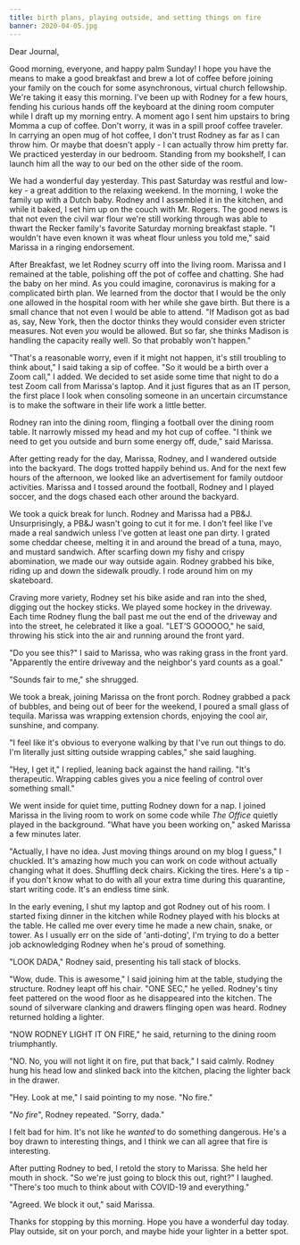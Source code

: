 ```yaml
---
title: birth plans, playing outside, and setting things on fire
banner: 2020-04-05.jpg
---
```


Dear Journal,

Good morning, everyone, and happy palm Sunday!  I hope you have the
means to make a good breakfast and brew a lot of coffee before joining
your family on the couch for some asynchronous, virtual church
fellowship.  We're taking it easy this morning.  I've been up with
Rodney for a few hours, fending his curious hands off the keyboard at
the dining room computer while I draft up my morning entry.  A moment
ago I sent him upstairs to bring Momma a cup of coffee.  Don't worry,
it was in a spill proof coffee traveler.  In carrying an open mug of
hot coffee, I don't trust Rodney as far as I can throw him.  Or maybe
that doesn't apply - I can actually throw him pretty far.  We
practiced yesterday in our bedroom.  Standing from my bookshelf, I can
launch him all the way to our bed on the other side of the room.

We had a wonderful day yesterday.  This past Saturday was restful and
low-key - a great addition to the relaxing weekend.  In the morning, I
woke the family up with a Dutch baby.  Rodney and I assembled it in
the kitchen, and while it baked, I set him up on the couch with
Mr. Rogers.  The good news is that not even the civil war flour we're
still working through was able to thwart the Recker family's favorite
Saturday morning breakfast staple.  "I wouldn't have even known it was
wheat flour unless you told me," said Marissa in a ringing
endorsement.

After Breakfast, we let Rodney scurry off into the living room.
Marissa and I remained at the table, polishing off the pot of coffee
and chatting.  She had the baby on her mind.  As you could imagine,
coronavirus is making for a complicated birth plan.  We learned from
the doctor that I would be the only one allowed in the hospital room
with her while she gave birth.  But there is a small chance that not
even I would be able to attend.  "If Madison got as bad as, say, New
York, then the doctor thinks they would consider even stricter
measures.  Not even _you_ would be allowed.  But so far, she thinks
Madison is handling the capacity really well.  So that probably won't
happen."

"That's a reasonable worry, even if it might not happen, it's still
troubling to think about," I said taking a sip of coffee.  "So it
would be a birth over a Zoom call," I added.  We decided to set aside
some time that night to do a test Zoom call from Marissa's laptop.
And it just figures that as an IT person, the first place I look when
consoling someone in an uncertain circumstance is to make the software
in their life work a little better.

Rodney ran into the dining room, flinging a football over the dining
room table.  It narrowly missed my head and my hot cup of coffee.  "I
think we need to get you outside and burn some energy off, dude," said
Marissa.

After getting ready for the day, Marissa, Rodney, and I wandered
outside into the backyard.  The dogs trotted happily behind us.  And
for the next few hours of the afternoon, we looked like an
advertisement for family outdoor activities.  Marissa and I tossed
around the football, Rodney and I played soccer, and the dogs chased
each other around the backyard.

We took a quick break for lunch.  Rodney and Marissa had a PB&J.
Unsurprisingly, a PB&J wasn't going to cut it for me.  I don't feel
like I've made a real sandwich unless I've gotten at least one pan
dirty.  I grated some cheddar cheese, melting it in and around the
bread of a tuna, mayo, and mustard sandwich.  After scarfing down my
fishy and crispy abomination, we made our way outside again.  Rodney
grabbed his bike, riding up and down the sidewalk proudly.  I rode
around him on my skateboard.

Craving more variety, Rodney set his bike aside and ran into the shed,
digging out the hockey sticks.  We played some hockey in the driveway.
Each time Rodney flung the ball past me out the end of the driveway
and into the street, he celebrated it like a goal.  "LET'S GOOOOO," he
said, throwing his stick into the air and running around the front
yard.

"Do you see this?" I said to Marissa, who was raking grass in the
front yard.  "Apparently the entire driveway and the neighbor's yard
counts as a goal."

"Sounds fair to me," she shrugged.

We took a break, joining Marissa on the front porch.  Rodney grabbed a
pack of bubbles, and being out of beer for the weekend, I poured a
small glass of tequila.  Marissa was wrapping extension chords,
enjoying the cool air, sunshine, and company.

"I feel like it's obvious to everyone walking by that I've run out
things to do.  I'm literally just sitting outside wrapping cables,"
she said laughing.

"Hey, I get it," I replied, leaning back against the hand railing.
"It's therapeutic.  Wrapping cables gives you a nice feeling of
control over something small."

We went inside for quiet time, putting Rodney down for a nap.  I
joined Marissa in the living room to work on some code while _The
Office_ quietly played in the background.  "What have you been working
on," asked Marissa a few minutes later.

"Actually, I have no idea.  Just moving things around on my blog I
guess," I chuckled.  It's amazing how much you can work on code
without actually changing what it does.  Shuffling deck chairs.
Kicking the tires.  Here's a tip - if you don't know what to do with
all your extra time during this quarantine, start writing code.  It's
an endless time sink.

In the early evening, I shut my laptop and got Rodney out of his room.
I started fixing dinner in the kitchen while Rodney played with his
blocks at the table.  He called me over every time he made a new
chain, snake, or tower.  As I usually err on the side of
'anti-doting', I'm trying to do a better job acknowledging Rodney when
he's proud of something.

"LOOK DADA," Rodney said, presenting his tall stack of blocks.

"Wow, dude.  This is awesome," I said joining him at the table,
studying the structure.  Rodney leapt off his chair.  "ONE SEC," he
yelled.  Rodney's tiny feet pattered on the wood floor as he
disappeared into the kitchen.  The sound of silverware clanking and
drawers flinging open was heard.  Rodney returned holding a lighter.

"NOW RODNEY LIGHT IT ON FIRE," he said, returning to the dining room
triumphantly.

"NO.  No, you will not light it on fire, put that back," I said
calmly.  Rodney hung his head low and slinked back into the kitchen,
placing the lighter back in the drawer.

"Hey.  Look at me," I said pointing to my nose.  "No fire."

"_No fire_", Rodney repeated.  "Sorry, dada."

I felt bad for him.  It's not like he _wanted_ to do something
dangerous.  He's a boy drawn to interesting things, and I think we can
all agree that fire is interesting.

After putting Rodney to bed, I retold the story to Marissa.  She held
her mouth in shock.  "So we're just going to block this out, right?"
I laughed.  "There's too much to think about with COVID-19 and
everything."

"Agreed.  We block it out," said Marissa.

Thanks for stopping by this morning.  Hope you have a wonderful day
today.  Play outside, sit on your porch, and maybe hide your lighter
in a better spot.
